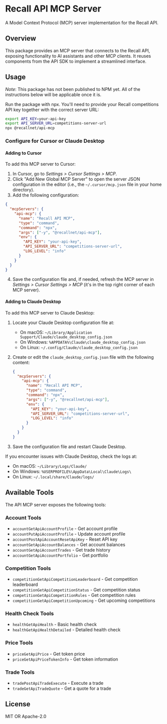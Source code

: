 # Recall API MCP Server

A Model Context Protocol (MCP) server implementation for the Recall API.

## Overview

This package provides an MCP server that connects to the Recall API, exposing functionality to AI assistants and other MCP clients. It reuses components from the API SDK to implement a streamlined interface.

## Usage

_Note_: This package has not been published to NPM yet. All of the instructions below will be applicable once it is.

Run the package with npx. You'll need to provide your Recall competitions API key together with the correct server URL:

```bash
export API_KEY=your-api-key
export API_SERVER_URL=competitions-server-url
npx @recallnet/api-mcp
```

### Configure for Cursor or Claude Desktop

#### Adding to Cursor

To add this MCP server to Cursor:

1. In Cursor, go to _Settings > Cursor Settings > MCP_.
2. Click "Add New Global MCP Server" to open the server JSON configuration in the editor (i.e., the `~/.cursor/mcp.json` file in your home directory).
3. Add the following configuration:

```json
{
  "mcpServers": {
    "api-mcp": {
      "name": "Recall API MCP",
      "type": "command",
      "command": "npx",
      "args": ["-y", "@recallnet/api-mcp"],
      "env": {
        "API_KEY": "your-api-key",
        "API_SERVER_URL": "competitions-server-url",
        "LOG_LEVEL": "info"
      }
    }
  }
}
```

4. Save the configuration file and, if needed, refresh the MCP server in _Settings > Cursor Settings > MCP_ (it's in the top right corner of each MCP server).

#### Adding to Claude Desktop

To add this MCP server to Claude Desktop:

1. Locate your Claude Desktop configuration file at:

   - On macOS: `~/Library/Application Support/Claude/claude_desktop_config.json`
   - On Windows: `%APPDATA%\Claude\claude_desktop_config.json`
   - On Linux: `~/.config/Claude/claude_desktop_config.json`

2. Create or edit the `claude_desktop_config.json` file with the following content:

   ```json
   {
     "mcpServers": {
       "api-mcp": {
         "name": "Recall API MCP",
         "type": "command",
         "command": "npx",
         "args": ["-y", "@recallnet/api-mcp"],
         "env": {
           "API_KEY": "your-api-key",
           "API_SERVER_URL": "competitions-server-url",
           "LOG_LEVEL": "info"
         }
       }
     }
   }
   ```

3. Save the configuration file and restart Claude Desktop.

If you encounter issues with Claude Desktop, check the logs at:

- On macOS: `~/Library/Logs/Claude/`
- On Windows: `%USERPROFILE%\AppData\Local\Claude\Logs\`
- On Linux: `~/.local/share/Claude/logs/`

## Available Tools

The API MCP server exposes the following tools:

### Account Tools

- `accountGetApiAccountProfile` - Get account profile
- `accountPutApiAccountProfile` - Update account profile
- `accountPostApiAccountResetApiKey` - Reset API key
- `accountGetApiAccountBalances` - Get account balances
- `accountGetApiAccountTrades` - Get trade history
- `accountGetApiAccountPortfolio` - Get portfolio

### Competition Tools

- `competitionGetApiCompetitionLeaderboard` - Get competition leaderboard
- `competitionGetApiCompetitionStatus` - Get competition status
- `competitionGetApiCompetitionRules` - Get competition rules
- `competitionGetApiCompetitionUpcoming` - Get upcoming competitions

### Health Check Tools

- `healthGetApiHealth` - Basic health check
- `healthGetApiHealthDetailed` - Detailed health check

### Price Tools

- `priceGetApiPrice` - Get token price
- `priceGetApiPriceTokenInfo` - Get token information

### Trade Tools

- `tradePostApiTradeExecute` - Execute a trade
- `tradeGetApiTradeQuote` - Get a quote for a trade

## License

MIT OR Apache-2.0
